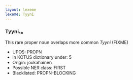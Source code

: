 ```yaml
---
layout: lexeme
lexeme: Tyyni
---
```


###  Tyyni₁₀

This rare proper noun overlaps more common *Tyyni* (FIXME)
* UPOS:  PROPN
* in KOTUS dictionary under:  5
* Origin:  joukahainen
* Possible NER class:  FIRST
* Blacklisted:  PROPN-BLOCKING

